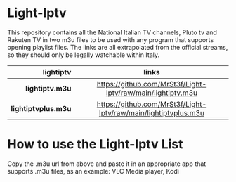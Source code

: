 # Light-Iptv

This repository contains all the National Italian TV channels, Pluto tv and Rakuten TV in two m3u files to be used with any program that supports opening playlist files. The links are all extrapolated from the official streams, so they should only be legally watchable within Italy.


|**lightiptv**          | **links**                                                        |
|----------------------:|:----------------------------------------------------------------:|
|**lightiptv.m3u**      | https://github.com/MrSt3f/Light-Iptv/raw/main/lightiptv.m3u      |
|**lightiptvplus.m3u**  | https://github.com/MrSt3f/Light-Iptv/raw/main/lightiptvplus.m3u  |

# How to use the Light-Iptv List

Copy the .m3u url from above and paste it in an appropriate app that supports .m3u files, as an example: VLC Media player, Kodi

